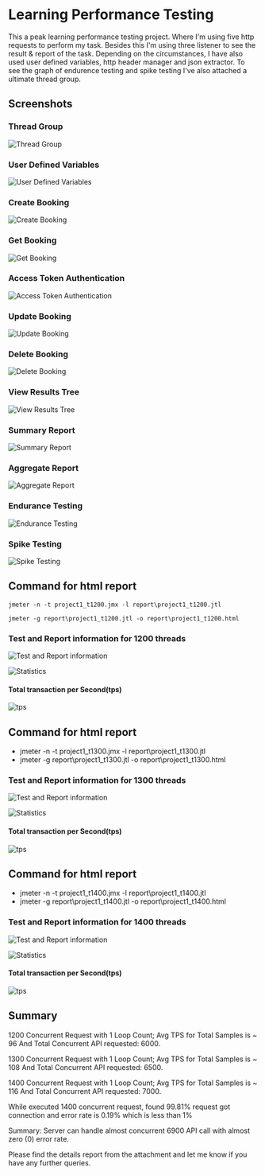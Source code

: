 # Learning Performance Testing

This a peak learning performance testing project. Where I'm using five http requests to perform my task. Besides this I'm using three listener to see the result & report of the task. Depending on the circumstances, I have also used user defined variables, http header manager and json extractor. To see the graph of endurence testing and spike testing I've also attached a ultimate thread group.


## Screenshots
### Thread Group
![Thread Group](https://github.com/SaifullaKamran/Learning-Performance-Testing/blob/master/Project%20Pictures/Thread%20Group.png?raw=true)

### User Defined Variables
![User Defined Variables](https://github.com/SaifullaKamran/Learning-Performance-Testing/blob/master/Project%20Pictures/User%20Defined%20Variables.png?raw=true)

### Create Booking
![Create Booking](https://github.com/SaifullaKamran/Learning-Performance-Testing/blob/master/Project%20Pictures/createBooking.png?raw=true)

### Get Booking
![Get Booking](https://github.com/SaifullaKamran/Learning-Performance-Testing/blob/master/Project%20Pictures/getBooking.png?raw=true)

### Access Token Authentication
![Access Token Authentication](https://github.com/SaifullaKamran/Learning-Performance-Testing/blob/master/Project%20Pictures/accessTokenAuthentication.png?raw=true)

### Update Booking
![Update Booking](https://github.com/SaifullaKamran/Learning-Performance-Testing/blob/master/Project%20Pictures/updateBooking.png?raw=true)

### Delete Booking
![Delete Booking](https://github.com/SaifullaKamran/Learning-Performance-Testing/blob/master/Project%20Pictures/deleteBooking.png?raw=true)

### View Results Tree
![View Results Tree](https://github.com/SaifullaKamran/Learning-Performance-Testing/blob/master/Project%20Pictures/View%20Results%20Tree.png?raw=true)

### Summary Report
![Summary Report](https://github.com/SaifullaKamran/Learning-Performance-Testing/blob/master/Project%20Pictures/Summary%20Report..png?raw=true)

### Aggregate Report
![Aggregate Report](https://github.com/SaifullaKamran/Learning-Performance-Testing/blob/master/Project%20Pictures/Aggregate%20Report.png?raw=true)

### Endurance Testing
![Endurance Testing](https://github.com/SaifullaKamran/Learning-Performance-Testing/blob/master/Project%20Pictures/Endurance%20Testing.png?raw=true)

### Spike Testing
![Spike Testing](https://github.com/SaifullaKamran/Learning-Performance-Testing/blob/master/Project%20Pictures/Spike%20Testing.png?raw=true)

## Command for html report
```console
jmeter -n -t project1_t1200.jmx -l report\project1_t1200.jtl
```
```console
jmeter -g report\project1_t1200.jtl -o report\project1_t1200.html
```
### Test and Report information for 1200 threads
![Test and Report information](https://github.com/SaifullaKamran/Learning-Performance-Testing/blob/master/Project%20Pictures/Test%20and%20Report%20information_t1200.png?raw=true)

![Statistics](https://github.com/SaifullaKamran/Learning-Performance-Testing/blob/master/Project%20Pictures/Statistics_t1200.png?raw=true)
#### Total transaction per Second(tps)
![tps](https://github.com/SaifullaKamran/Learning-Performance-Testing/blob/master/Project%20Pictures/tps_t1200.png?raw=true)

## Command for html report
- jmeter -n -t project1_t1300.jmx -l report\project1_t1300.jtl
- jmeter -g report\project1_t1300.jtl -o report\project1_t1300.html
### Test and Report information for 1300 threads
![Test and Report information](https://github.com/SaifullaKamran/Learning-Performance-Testing/blob/master/Project%20Pictures/Test%20and%20Report%20informatin_t1300.png?raw=true)

![Statistics](https://github.com/SaifullaKamran/Learning-Performance-Testing/blob/master/Project%20Pictures/Statistics_t1300.png?raw=true)
#### Total transaction per Second(tps)
![tps](https://github.com/SaifullaKamran/Learning-Performance-Testing/blob/master/Project%20Pictures/tps_t1300.png?raw=true)

## Command for html report
- jmeter -n -t project1_t1400.jmx -l report\project1_t1400.jtl
- jmeter -g report\project1_t1400.jtl -o report\project1_t1400.html
### Test and Report information for 1400 threads
![Test and Report information](https://github.com/SaifullaKamran/Learning-Performance-Testing/blob/master/Project%20Pictures/Test%20Report%20and%20information_t1400.png?raw=true)

![Statistics](https://github.com/SaifullaKamran/Learning-Performance-Testing/blob/master/Project%20Pictures/Statistics_t1400.png?raw=true)
#### Total transaction per Second(tps)
![tps](https://github.com/SaifullaKamran/Learning-Performance-Testing/blob/master/Project%20Pictures/tps_t1400.png?raw=true)








## Summary
1200 Concurrent Request with 1 Loop Count; Avg TPS for Total Samples is ~ 96 And Total Concurrent API requested: 6000.

1300 Concurrent Request with 1 Loop Count; Avg TPS for Total Samples is ~ 108 And Total Concurrent API requested: 6500.

1400 Concurrent Request with 1 Loop Count; Avg TPS for Total Samples is ~ 116 And Total Concurrent API requested: 7000.


While executed 1400 concurrent request, found  99.81% request got connection and error rate is 0.19% which is less than 1% 

Summary: Server can handle almost concurrent 6900 API call with almost zero (0) error rate.

Please find the details report from the attachment and  let me know if you have any further queries. 









